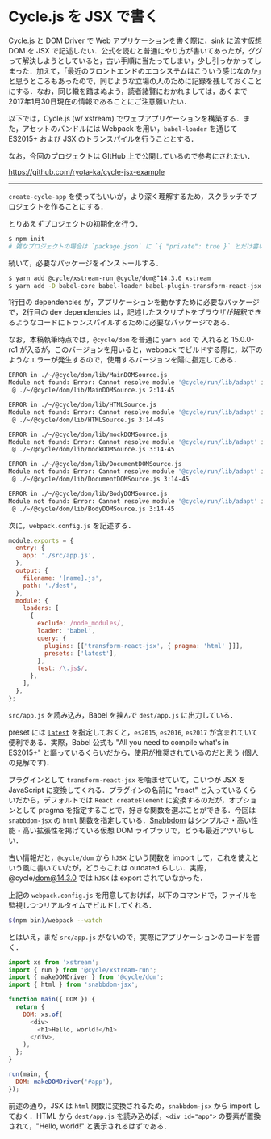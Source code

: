 # Cycle.js を JSX で書く

Cycle.js と DOM Driver で Web アプリケーションを書く際に，sink に流す仮想 DOM を JSX で記述したい．公式を読むと普通にやり方が書いてあったが，ググって解決しようとしていると，古い手順に当たってしまい，少し引っかかってしまった．加えて，「最近のフロントエンドのエコシステムはこういう感じなのか」と思うところもあったので，同じような立場の人のために記録を残しておくことにする．なお，同じ轍を踏まぬよう，読者諸賢におかれましては，あくまで2017年1月30日現在の情報であることにご注意願いたい．

以下では，Cycle.js (w/ xstream) でウェブアプリケーションを構築する．また，アセットのバンドルには Webpack を用い，`babel-loader` を通じて ES2015+ および JSX のトランスパイルを行うこととする．

なお，今回のプロジェクトは GItHub 上で公開しているので参考にされたい．

https://github.com/ryota-ka/cycle-jsx-example

---

`create-cycle-app` を使ってもいいが，より深く理解するため，スクラッチでプロジェクトを作ることにする．

とりあえずプロジェクトの初期化を行う．

```sh
$ npm init
# 雑なプロジェクトの場合は `package.json` に `{ "private": true }` とだけ書いておけばいいと思う．
```

続いて，必要なパッケージをインストールする．

```sh
$ yarn add @cycle/xstream-run @cycle/dom@^14.3.0 xstream
$ yarn add -D babel-core babel-loader babel-plugin-transform-react-jsx babel-preset-latest snabbdom-jsx webpack
```

1行目の dependencies が，アプリケーションを動かすために必要なパッケージで，2行目の dev dependencies は，記述したスクリプトをブラウザが解釈できるようなコードにトランスパイルするために必要なパッケージである．

なお，本稿執筆時点では，`@cycle/dom` を普通に `yarn add` で 入れると 15.0.0-rc1 が入るが，このバージョンを用いると，webpack でビルドする際に，以下のようなエラーが発生するので，使用するバージョンを陽に指定してある．

```sh
ERROR in ./~/@cycle/dom/lib/MainDOMSource.js
Module not found: Error: Cannot resolve module '@cycle/run/lib/adapt' in /Users/Ryota/dev/cycle-jsx-example/node_modules/@cycle/dom/lib
 @ ./~/@cycle/dom/lib/MainDOMSource.js 2:14-45

ERROR in ./~/@cycle/dom/lib/HTMLSource.js
Module not found: Error: Cannot resolve module '@cycle/run/lib/adapt' in /Users/Ryota/dev/cycle-jsx-example/node_modules/@cycle/dom/lib
 @ ./~/@cycle/dom/lib/HTMLSource.js 3:14-45

ERROR in ./~/@cycle/dom/lib/mockDOMSource.js
Module not found: Error: Cannot resolve module '@cycle/run/lib/adapt' in /Users/Ryota/dev/cycle-jsx-example/node_modules/@cycle/dom/lib
 @ ./~/@cycle/dom/lib/mockDOMSource.js 3:14-45

ERROR in ./~/@cycle/dom/lib/DocumentDOMSource.js
Module not found: Error: Cannot resolve module '@cycle/run/lib/adapt' in /Users/Ryota/dev/cycle-jsx-example/node_modules/@cycle/dom/lib
 @ ./~/@cycle/dom/lib/DocumentDOMSource.js 3:14-45

ERROR in ./~/@cycle/dom/lib/BodyDOMSource.js
Module not found: Error: Cannot resolve module '@cycle/run/lib/adapt' in /Users/Ryota/dev/cycle-jsx-example/node_modules/@cycle/dom/lib
 @ ./~/@cycle/dom/lib/BodyDOMSource.js 3:14-45
```

次に，`webpack.config.js` を記述する．

```javascript filename=webpack.config.js
module.exports = {
  entry: {
    app: './src/app.js',
  },
  output: {
    filename: '[name].js',
    path: './dest',
  },
  module: {
    loaders: [
      {
        exclude: /node_modules/,
        loader: 'babel',
        query: {
          plugins: [['transform-react-jsx', { pragma: 'html' }]],
          presets: ['latest'],
        },
        test: /\.js$/,
      },
    ],
  },
};
```

`src/app.js` を読み込み，Babel を挟んで `dest/app.js` に出力している．

preset には [`latest`](https://babeljs.io/docs/plugins/preset-latest/) を指定しておくと，`es2015`, `es2016`, `es2017` が含まれていて便利である．実際，Babel 公式も "All you need to compile what's in ES2015+" と謳っているくらいだから，使用が推奨されているのだと思う (個人の見解です)．

プラグインとして `transform-react-jsx` を噛ませていて，こいつが JSX を JavaScript に変換してくれる．プラグインの名前に "react" と入っているくらいだから，デフォルトでは `React.createElement` に変換するのだが，オプションとして pragma を指定することで，好きな関数を選ぶことができる．今回は `snabbdom-jsx` の `html` 関数を指定している．[Snabbdom](https://github.com/snabbdom/snabbdom) はシンプルさ・高い性能・高い拡張性を掲げている仮想 DOM ライブラリで，どうも最近アツいらしい．

古い情報だと，`@cycle/dom` から `hJSX` という関数を import して，これを使えという風に書いていたが，どうもこれは outdated らしい．実際，@cycle/dom@14.3.0 では `hJSX` は export されていなかった．

上記の `webpack.config.js` を用意しておけば，以下のコマンドで，ファイルを監視しつつリアルタイムでビルドしてくれる．

```sh
$(npm bin)/webpack --watch
```

とはいえ，まだ `src/app.js` がないので，実際にアプリケーションのコードを書く．

```javascript filename=src/app.js
import xs from 'xstream';
import { run } from '@cycle/xstream-run';
import { makeDOMDriver } from '@cycle/dom';
import { html } from 'snabbdom-jsx';

function main({ DOM }) {
  return {
    DOM: xs.of(
      <div>
        <h1>Hello, world!</h1>
      </div>,
    ),
  };
}

run(main, {
  DOM: makeDOMDriver('#app'),
});
```

前述の通り，JSX は `html` 関数に変換されるため，`snabbdom-jsx` から import しておく．HTML から `dest/app.js` を読み込めば，`<div id="app">` の要素が置換されて，"Hello, world!" と表示されるはずである．
